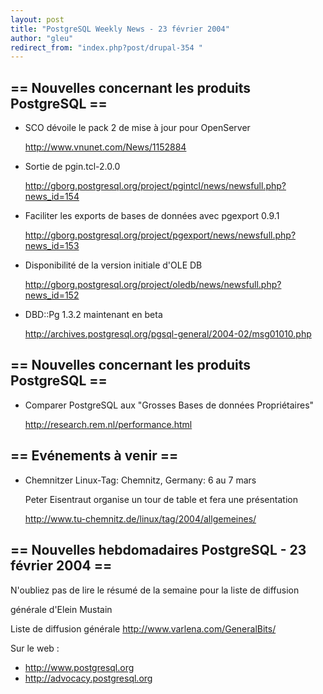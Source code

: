 ```yaml
---
layout: post
title: "PostgreSQL Weekly News - 23 février 2004"
author: "gleu"
redirect_from: "index.php?post/drupal-354 "
---
```




<h2>== Nouvelles concernant les produits PostgreSQL ==</h2>

<ul>

<li>SCO dévoile le pack 2 de mise à jour pour OpenServer<br />

<a href="http://www.vnunet.com/News/1152884">http://www.vnunet.com/News/1152884</a></li>

<li>Sortie de pgin.tcl-2.0.0<br />

<a href="http://gborg.postgresql.org/project/pgintcl/news/newsfull.php?news_id=154">http://gborg.postgresql.org/project/pgintcl/news/newsfull.php?news_id=154</a></li>

<li>Faciliter les exports de bases de données avec pgexport 0.9.1<br />

<a href="http://gborg.postgresql.org/project/pgexport/news/newsfull.php?news_id=153">http://gborg.postgresql.org/project/pgexport/news/newsfull.php?news_id=153</a></li>

<li>Disponibilité de la version initiale d'OLE DB<br />

<a href="http://gborg.postgresql.org/project/oledb/news/newsfull.php?news_id=152">http://gborg.postgresql.org/project/oledb/news/newsfull.php?news_id=152</a></li>

<li>DBD::Pg 1.3.2 maintenant en beta<br />

<a href="http://archives.postgresql.org/pgsql-general/2004-02/msg01010.php">http://archives.postgresql.org/pgsql-general/2004-02/msg01010.php</a></li>

</ul>

<h2>== Nouvelles concernant les produits PostgreSQL ==</h2>

<ul>

<li>Comparer PostgreSQL aux "Grosses Bases de données Propriétaires"<br />

<a href="http://research.rem.nl/performance.html">http://research.rem.nl/performance.html</a></li>

</ul>

<h2>== Evénements à venir ==</h2>

<ul>

<li>Chemnitzer Linux-Tag: Chemnitz, Germany: 6 au 7 mars<br />

Peter Eisentraut organise un tour de table et fera une présentation<br />

<a href="http://www.tu-chemnitz.de/linux/tag/2004/allgemeines/">http://www.tu-chemnitz.de/linux/tag/2004/allgemeines/</a></li>

</ul>

<h2>== Nouvelles hebdomadaires PostgreSQL - 23 février 2004 ==</h2>

<p>N'oubliez pas de lire le résumé de la semaine pour la liste de diffusion

générale d'Elein Mustain</p>

<p>Liste de diffusion générale <a href="http://www.varlena.com/GeneralBits/">http://www.varlena.com/GeneralBits/</a>

</p>

<p>Sur le web :

</p>

<ul>

<li><a href="http://www.postgresql.org">http://www.postgresql.org</a></li>

<li><a href="http://advocacy.postgresql.org">http://advocacy.postgresql.org</a></li>

</ul>